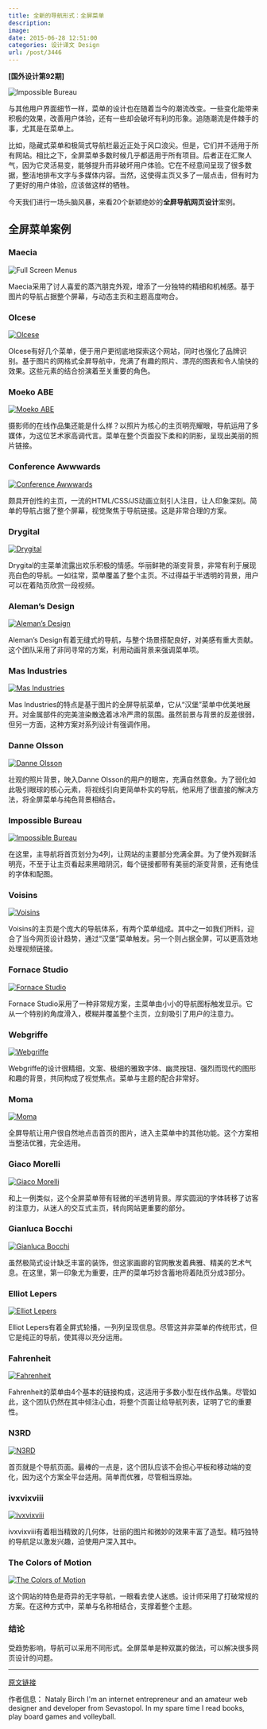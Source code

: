 ```yaml
---
title: 全新的导航形式：全屏菜单
description: 
image: 
date: 2015-06-28 12:51:00
categories: 设计译文 Design
url: /post/3446
---
```


**[国外设计第92期]**

![Impossible Bureau](http://designmodo.com/wp-content/uploads/2015/05/9-Impossible-Bureau.jpg)

与其他用户界面细节一样，菜单的设计也在随着当今的潮流改变。一些变化能带来积极的效果，改善用户体验，还有一些却会破坏有利的形象。追随潮流是件棘手的事，尤其是在菜单上。

比如，隐藏式菜单和极简式导航栏最近正处于风口浪尖。但是，它们并不适用于所有网站。相比之下，全屏菜单多数时候几乎都适用于所有项目。后者正在汇聚人气，因为它灵活易变，能够提升而非破坏用户体验。它在不经意间呈现了很多数据，整洁地排布文字与多媒体内容。当然，这使得主页又多了一层点击，但有时为了更好的用户体验，应该做这样的牺牲。

今天我们进行一场头脑风暴，来看20个新颖绝妙的**全屏导航网页设计**案例。

## 全屏菜单案例

### Maecia

![Full Screen Menus](http://designmodo.com/wp-content/uploads/2015/05/1-Maecia.jpg)

Maecia采用了讨人喜爱的蒸汽朋克外观，增添了一分独特的精细和机械感。基于图片的导航占据整个屏幕，与动态主页和主题高度吻合。

### Olcese

[![Olcese](http://designmodo.com/wp-content/uploads/2015/05/2-Olcese.jpg)](http://www.cotonificioolcese.it)

Olcese有好几个菜单，便于用户更彻底地探索这个网站，同时也强化了品牌识别。基于图片的网格式全屏导航中，充满了有趣的照片、漂亮的图表和令人愉快的效果。这些元素的结合扮演着至关重要的角色。

### Moeko ABE

[![Moeko ABE](http://designmodo.com/wp-content/uploads/2015/05/3-Moeko-ABE.jpg)](http://abemoeko.com/)

摄影师的在线作品集还能是什么样？以照片为核心的主页明亮耀眼，导航运用了多媒体，为这位艺术家高调代言。菜单在整个页面投下柔和的阴影，呈现出美丽的照片链接。

### Conference Awwwards

[![Conference Awwwards](http://designmodo.com/wp-content/uploads/2015/05/4-Conference-Awwwards.jpg)](http://conference.awwwards.com/)

颇具开创性的主页，一流的HTML/CSS/JS动画立刻引人注目，让人印象深刻。简单的导航占据了整个屏幕，视觉聚焦于导航链接。这是非常合理的方案。

### Drygital

[![Drygital](http://designmodo.com/wp-content/uploads/2015/05/5-Drygital.jpg)](http://drygital.com/)

Drygital的主菜单流露出欢乐积极的情感。华丽鲜艳的渐变背景，非常有利于展现亮白色的导航。一如往常，菜单覆盖了整个主页。不过得益于半透明的背景，用户可以在着陆页欣赏一段视频。

### Aleman’s Design

[![Aleman’s Design](http://designmodo.com/wp-content/uploads/2015/05/6-Alemans-Design.jpg)](http://www.alemansdesign.it/)

Aleman’s Design有着无缝式的导航，与整个场景搭配良好，对美感有重大贡献。这个团队采用了非同寻常的方案，利用动画背景来强调菜单项。

### Mas Industries

[![Mas Industries](http://designmodo.com/wp-content/uploads/2015/05/7-Mas-Industries.jpg)](http://mas-industries.com/)

Mas Industries的特点是基于图片的全屏导航菜单，它从“汉堡”菜单中优美地展开。对金属部件的完美渲染散逸着冰冷严肃的氛围。虽然前景与背景的反差很弱，但另一方面，这种方案对系列设计有强调作用。

### Danne Olsson

[![Danne Olsson](http://designmodo.com/wp-content/uploads/2015/05/8-Danne-Olsson.jpg)](http://www.danneolsson.se/)

壮观的照片背景，映入Danne Olsson的用户的眼帘，充满自然意象。为了弱化如此吸引眼球的核心元素，将视线引向更简单朴实的导航，他采用了很直接的解决方法，将全屏菜单与纯色背景相结合。

### Impossible Bureau

[![Impossible Bureau](http://designmodo.com/wp-content/uploads/2015/05/9-Impossible-Bureau.jpg)](http://www.impossible-bureau.com/)

在这里，主导航将首页划分为4列，让网站的主要部分充满全屏。为了使外观鲜活明亮，不至于让主页看起来黑暗阴沉，每个链接都带有美丽的渐变背景，还有绝佳的字体和配图。

### Voisins

[![Voisins](http://designmodo.com/wp-content/uploads/2015/05/10-Voisins.jpg)](http://voisinschameran.com)

Voisins的主页是个庞大的导航体系，有两个菜单组成。其中之一如我们所料，迎合了当今网页设计趋势，通过“汉堡”菜单触发。另一个则占据全屏，可以更高效地处理视频链接。

### Fornace Studio

[![Fornace Studio](http://designmodo.com/wp-content/uploads/2015/05/11-Fornace-Studio.jpg)](http://www.fornacestudio.com/)

Fornace Studio采用了一种非常规方案，主菜单由小小的导航图标触发显示。它从一个特别的角度滑入，模糊并覆盖整个主页，立刻吸引了用户的注意力。

### Webgriffe

[![Webgriffe](http://designmodo.com/wp-content/uploads/2015/05/12-Webgriffe.jpg)](http://www.webgriffe.com/)

Webgriffe的设计很精细，文案、极细的雅致字体、幽灵按钮、强烈而现代的图形和趣的背景，共同构成了视觉焦点。菜单与主题的配合非常好。

### Moma

[![Moma](http://designmodo.com/wp-content/uploads/2015/05/13-Moma.jpg)](http://www.moma.org/interactives/exhibitions/2014/matisse/)

全屏导航让用户很自然地点击首页的图片，进入主菜单中的其他功能。这个方案相当整洁优雅，完全适用。

### Giaco Morelli

[![Giaco Morelli](http://designmodo.com/wp-content/uploads/2015/05/14-Giaco-Morelli.jpg)](http://www.giacomorelli.com/)

和上一例类似，这个全屏菜单带有轻微的半透明背景。厚实圆润的字体转移了访客的注意力，从迷人的交互式主页，转向网站更重要的部分。

### Gianluca Bocchi

[![Gianluca Bocchi](http://designmodo.com/wp-content/uploads/2015/05/15-Gianluca-Bocchi.jpg)](http://www.gianlucabocchi.com)

虽然极简式设计缺乏丰富的装饰，但这家画廊的官网散发着典雅、精美的艺术气息。在这里，第一印象尤为重要，庄严的菜单巧妙含蓄地将着陆页分成3部分。

### Elliot Lepers

[![Elliot Lepers](http://designmodo.com/wp-content/uploads/2015/05/16-Elliot-Lepers.jpg)](http://getelliot.com)

Elliot Lepers有着全屏式轮播，一列列呈现信息。尽管这并非菜单的传统形式，但它是纯正的导航，使其得以充分运用。

### Fahrenheit

[![Fahrenheit](http://designmodo.com/wp-content/uploads/2015/05/17-Fahrenheit.jpg)](https://www.fahrenheit.io/)

Fahrenheit的菜单由4个基本的链接构成，这适用于多数小型在线作品集。尽管如此，这个团队仍然在其中倾注心血，将整个页面让给导航列表，证明了它的重要性。

### N3RD

[![N3RD](http://designmodo.com/wp-content/uploads/2015/05/18-N3RD.jpg)](http://www.n3rd.co.uk/)

首页就是个导航页面。最棒的一点是，这个团队应该不会担心平板和移动端的变化，因为这个方案全平台适用。简单而优雅，尽管相当原始。

### ivxvixviii

[![ivxvixviii](http://designmodo.com/wp-content/uploads/2015/05/19-ivxvixviii.jpg)](http://ivxvixviii.io/)

ivxvixviii有着相当精致的几何体，壮丽的图片和微妙的效果丰富了造型。精巧独特的导航足以激发兴趣，迫使用户深入其中。

### The Colors of Motion

[![The Colors of Motion](http://designmodo.com/wp-content/uploads/2015/05/20-The-Colors-of-Motion.jpg)](http://thecolorsofmotion.com/films)

这个网站的特色是奇异的无字导航，一眼看去使人迷惑。设计师采用了打破常规的方案。在这种方式中，菜单与名称相结合，支撑着整个主题。

### 结论

受趋势影响，导航可以采用不同形式。全屏菜单是种双赢的做法，可以解决很多网页设计的问题。

---

[原文链接](http://designmodo.com/full-screen-menus/)

作者信息：
Nataly Birch
I'm an internet entrepreneur and an amateur web designer and developer from Sevastopol. In my spare time I read books, play board games and volleyball.